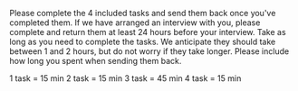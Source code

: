 Please complete the 4 included tasks and send them back once you've completed them.
If we have arranged an interview with you, please complete and return them at least 24 hours before your interview.
Take as long as you need to complete the tasks. We anticipate they should take between 1 and 2 hours, but do not worry if they take longer. Please include how long you spent when sending them back.

1 task = 15 min
2 task = 15 min
3 task = 45 min
4 task = 15 min